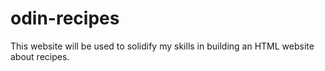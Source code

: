 # odin-recipes
This website will be used to solidify my skills in building an HTML website about recipes.
